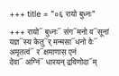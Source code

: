 +++
title = "०६ रायो बुध्नः"

+++
रायो᳓ बुध्नः᳓ संग᳓मनो व᳓सूनां  
यज्ञ᳓स्य केतु᳓र् मन्मसा᳓धनो वेः᳓  
अमृतत्वं᳓ र᳓क्षमाणास एनं  
देवा᳓ अग्निं᳓ धारयन् द्रविणोदा᳓म्